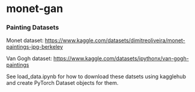 # monet-gan

### Painting Datasets

Monet dataset: https://www.kaggle.com/datasets/dimitreoliveira/monet-paintings-jpg-berkeley

Van Gogh dataset: https://www.kaggle.com/datasets/ipythonx/van-gogh-paintings

See load_data.ipynb for how to download these datsets using kagglehub and create PyTorch Dataset objects for them.
